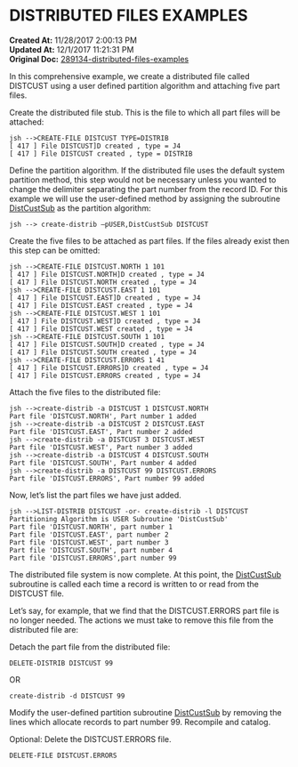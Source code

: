 # DISTRIBUTED FILES EXAMPLES

**Created At:** 11/28/2017 2:00:13 PM  
**Updated At:** 12/1/2017 11:21:31 PM  
**Original Doc:** [289134-distributed-files-examples](https://docs.jbase.com/44203-distributed-files/289134-distributed-files-examples)  


In this comprehensive example, we create a distributed file called DISTCUST using a user defined partition algorithm and attaching five part files.



Create the distributed file stub. This is the file to which all part files will be attached:

```
jsh -->CREATE-FILE DISTCUST TYPE=DISTRIB
[ 417 ] File DISTCUST]D created , type = J4
[ 417 ] File DISTCUST created , type = DISTRIB
```



Define the partition algorithm. If the distributed file uses the default system partition method, this step would not be necessary unless you wanted to change the delimiter separating the part number from the record ID. For this example we will use the user-defined method by assigning the subroutine [DistCustSub](./../partition-algorithm) as the partition algorithm:

```
jsh --> create-distrib –pUSER,DistCustSub DISTCUST
```



Create the five files to be attached as part files. If the files already exist then this step can be omitted:

```
jsh -->CREATE-FILE DISTCUST.NORTH 1 101
[ 417 ] File DISTCUST.NORTH]D created , type = J4
[ 417 ] File DISTCUST.NORTH created , type = J4
jsh -->CREATE-FILE DISTCUST.EAST 1 101
[ 417 ] File DISTCUST.EAST]D created , type = J4
[ 417 ] File DISTCUST.EAST created , type = J4
jsh -->CREATE-FILE DISTCUST.WEST 1 101
[ 417 ] File DISTCUST.WEST]D created , type = J4
[ 417 ] File DISTCUST.WEST created , type = J4
jsh -->CREATE-FILE DISTCUST.SOUTH 1 101
[ 417 ] File DISTCUST.SOUTH]D created , type = J4
[ 417 ] File DISTCUST.SOUTH created , type = J4
jsh -->CREATE-FILE DISTCUST.ERRORS 1 41
[ 417 ] File DISTCUST.ERRORS]D created , type = J4
[ 417 ] File DISTCUST.ERRORS created , type = J4
```



Attach the five files to the distributed file:

```
jsh -->create-distrib -a DISTCUST 1 DISTCUST.NORTH
Part file 'DISTCUST.NORTH', Part number 1 added
jsh -->create-distrib -a DISTCUST 2 DISTCUST.EAST
Part file 'DISTCUST.EAST', Part number 2 added
jsh -->create-distrib -a DISTCUST 3 DISTCUST.WEST
Part file 'DISTCUST.WEST', Part number 3 added
jsh -->create-distrib -a DISTCUST 4 DISTCUST.SOUTH
Part file 'DISTCUST.SOUTH', Part number 4 added
jsh -->create-distrib -a DISTCUST 99 DISTCUST.ERRORS
Part file 'DISTCUST.ERRORS', Part number 99 added
```



Now, let’s list the part files we have just added.

```
jsh -->LIST-DISTRIB DISTCUST -or- create-distrib -l DISTCUST
Partitioning Algorithm is USER Subroutine 'DistCustSub'
Part file 'DISTCUST.NORTH', part number 1
Part file 'DISTCUST.EAST', part number 2
Part file 'DISTCUST.WEST', part number 3
Part file 'DISTCUST.SOUTH', part number 4
Part file 'DISTCUST.ERRORS',part number 99
```



The distributed file system is now complete. At this point, the [DistCustSub](./../partition-algorithm) subroutine is called each time a record is written to or read from the DISTCUST file.

Let’s say, for example, that we find that the DISTCUST.ERRORS part file is no longer needed. The actions we must take to remove this file from the distributed file are:



Detach the part file from the distributed file:

`DELETE-DISTRIB DISTCUST 99`

OR

`create-distrib -d DISTCUST 99`



Modify the user-defined partition subroutine [DistCustSub](./../partition-algorithm) by removing the lines which allocate records to part number 99. Recompile and catalog.

Optional: Delete the DISTCUST.ERRORS file.

`DELETE-FILE DISTCUST.ERRORS`
